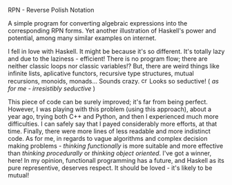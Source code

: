 RPN - Reverse Polish Notation

A simple program for converting algebraic expressions into the corresponding RPN forms. Yet another illustration of Haskell's power and potential, among many similar examples on internet.

I fell in love with Haskell. It might be because it's so different. It's totally lazy and due to the laziness - efficient! There is no program flow; there are neither classic loops nor classic variables!? But, there are weird things like infinite lists, aplicative functors, recursive type structures, mutual recursions, monoids, monads... Sounds crazy. <img src="http://forum.srpskinacionalisti.com/images/smilies/eusa_shifty.gif" alt="crazy" height="15" width="15"> Looks so seductive! ( <i>as for me - irresistibly seductive</i> <!--img src="http://www.animated-gifs.eu/category_emoticons/smilies-love/0022.gif" alt="mutual love" height="25" width="37"--> ) 

This piece of code can be surely  improved; it's far from being perfect. However, I was playing with this problem (using this approach), about a year ago, trying both C++ and Python, and then I experienced much more difficulties. I can safely say that I payed considerably more efforts, at that time. Finally, there were more lines of less readable and more indistinct code. As for me, in regards to vague algorithms and complex decision making problems - <i>thinking functionally</i> is more suitable and more effective than <i>thinking procedurally</i> or <i>thinking object oriented</i>. I've got a winner, here! In my opinion, functionall programming has a future, and Haskell as its pure representive, deserves respect. It should be loved - it's likely to be mutual! 
